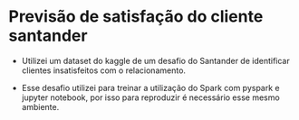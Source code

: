 # Previsão de satisfação do cliente santander
* Utilizei um dataset do kaggle de um desafio do Santander de identificar clientes insatisfeitos com o relacionamento.
  
* Esse desafio utilizei para treinar a utilização do Spark com pyspark e jupyter notebook, por isso para reproduzir é necessário esse mesmo ambiente.